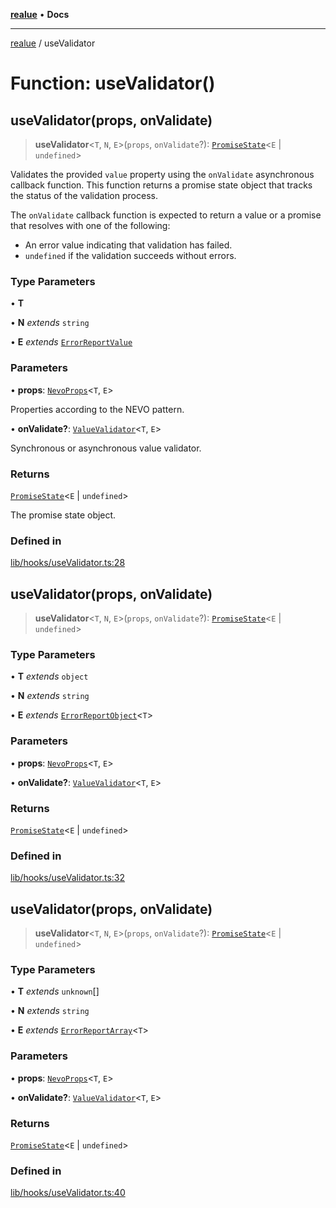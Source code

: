 [**realue**](../README.md) • **Docs**

***

[realue](../README.md) / useValidator

# Function: useValidator()

## useValidator(props, onValidate)

> **useValidator**\<`T`, `N`, `E`\>(`props`, `onValidate`?): [`PromiseState`](../type-aliases/PromiseState.md)\<`E` \| `undefined`\>

Validates the provided `value` property using the `onValidate` asynchronous callback function.
This function returns a promise state object that tracks the status of the validation process.

The `onValidate` callback function is expected to return a value or a promise that resolves with one of the following:
  - An error value indicating that validation has failed.
  - `undefined` if the validation succeeds without errors.

### Type Parameters

• **T**

• **N** *extends* `string`

• **E** *extends* [`ErrorReportValue`](../type-aliases/ErrorReportValue.md)

### Parameters

• **props**: [`NevoProps`](../type-aliases/NevoProps.md)\<`T`, `E`\>

Properties according to the NEVO pattern.

• **onValidate?**: [`ValueValidator`](../type-aliases/ValueValidator.md)\<`T`, `E`\>

Synchronous or asynchronous value validator.

### Returns

[`PromiseState`](../type-aliases/PromiseState.md)\<`E` \| `undefined`\>

The promise state object.

### Defined in

[lib/hooks/useValidator.ts:28](https://github.com/nevoland/realue/blob/3b94de974007eb3f6e3fed9f3fba05ea8113f723/lib/hooks/useValidator.ts#L28)

## useValidator(props, onValidate)

> **useValidator**\<`T`, `N`, `E`\>(`props`, `onValidate`?): [`PromiseState`](../type-aliases/PromiseState.md)\<`E` \| `undefined`\>

### Type Parameters

• **T** *extends* `object`

• **N** *extends* `string`

• **E** *extends* [`ErrorReportObject`](../type-aliases/ErrorReportObject.md)\<`T`\>

### Parameters

• **props**: [`NevoProps`](../type-aliases/NevoProps.md)\<`T`, `E`\>

• **onValidate?**: [`ValueValidator`](../type-aliases/ValueValidator.md)\<`T`, `E`\>

### Returns

[`PromiseState`](../type-aliases/PromiseState.md)\<`E` \| `undefined`\>

### Defined in

[lib/hooks/useValidator.ts:32](https://github.com/nevoland/realue/blob/3b94de974007eb3f6e3fed9f3fba05ea8113f723/lib/hooks/useValidator.ts#L32)

## useValidator(props, onValidate)

> **useValidator**\<`T`, `N`, `E`\>(`props`, `onValidate`?): [`PromiseState`](../type-aliases/PromiseState.md)\<`E` \| `undefined`\>

### Type Parameters

• **T** *extends* `unknown`[]

• **N** *extends* `string`

• **E** *extends* [`ErrorReportArray`](../type-aliases/ErrorReportArray.md)\<`T`\>

### Parameters

• **props**: [`NevoProps`](../type-aliases/NevoProps.md)\<`T`, `E`\>

• **onValidate?**: [`ValueValidator`](../type-aliases/ValueValidator.md)\<`T`, `E`\>

### Returns

[`PromiseState`](../type-aliases/PromiseState.md)\<`E` \| `undefined`\>

### Defined in

[lib/hooks/useValidator.ts:40](https://github.com/nevoland/realue/blob/3b94de974007eb3f6e3fed9f3fba05ea8113f723/lib/hooks/useValidator.ts#L40)
